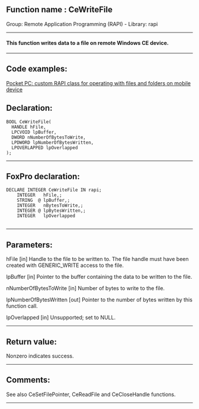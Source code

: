 
## Function name : CeWriteFile
Group: Remote Application Programming (RAPI) - Library: rapi    
***  


#### This function writes data to a file on remote Windows CE device.
***  


## Code examples:
[Pocket PC: custom RAPI class for operating with files and folders on mobile device](../../samples/sample_448.md)  

## Declaration:
```foxpro  
BOOL CeWriteFile(
  HANDLE hFile,
  LPCVOID lpBuffer,
  DWORD nNumberOfBytesToWrite,
  LPDWORD lpNumberOfBytesWritten,
  LPOVERLAPPED lpOverlapped
);  
```  
***  


## FoxPro declaration:
```foxpro  
DECLARE INTEGER CeWriteFile IN rapi;
	INTEGER   hFile,;
	STRING  @ lpBuffer,;
	INTEGER   nBytesToWrite,;
	INTEGER @ lpBytesWritten,;
	INTEGER   lpOverlapped
  
```  
***  


## Parameters:
hFile 
[in] Handle to the file to be written to. The file handle must have been created with GENERIC_WRITE access to the file. 

lpBuffer 
[in] Pointer to the buffer containing the data to be written to the file. 

nNumberOfBytesToWrite 
[in] Number of bytes to write to the file. 

lpNumberOfBytesWritten 
[out] Pointer to the number of bytes written by this function call.

lpOverlapped 
[in] Unsupported; set to NULL. 
  
***  


## Return value:
Nonzero indicates success.  
***  


## Comments:
See also CeSetFilePointer, CeReadFile and CeCloseHandle functions.  
  
***  

